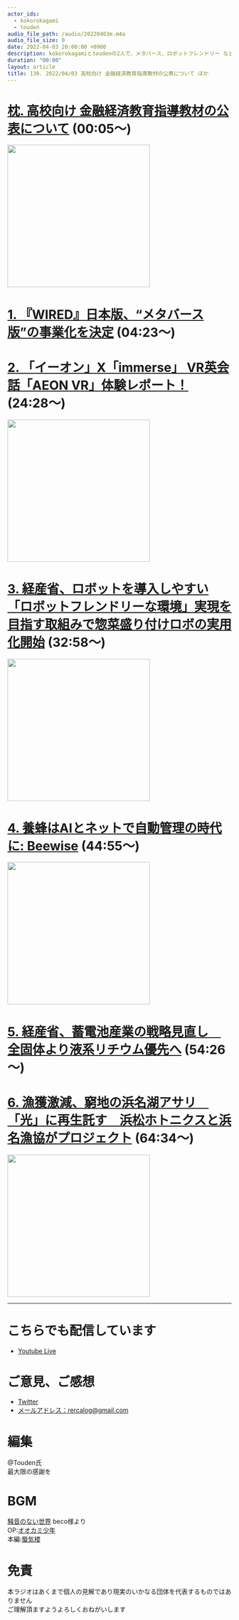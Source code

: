 ```yaml
---
actor_ids:
  - kokorokagami
  - touden
audio_file_path: /audio/20220403m.m4a
audio_file_size: 0
date: 2022-04-03 20:00:00 +0900
description: kokorokagamiとtoudenの2人で、メタバース、ロボットフレンドリー などについて話しました。
duration: "00:00"
layout: article
title: 130. 2022/04/03 高校向け 金融経済教育指導教材の公表について ほか
---
```


# [枕.  高校向け 金融経済教育指導教材の公表について](https://www.fsa.go.jp/news/r3/sonota/20220317/20220317.html) (00:05～)

[<img src="https://money-bu-jpx.com/wp/wp-content/uploads/2022/05/02.png" width="320dp">](https://www.fsa.go.jp/news/r3/sonota/20220317/20220317.html) 

# [1. 『WIRED』日本版、“メタバース版”の事業化を決定](https://wired.jp/article/aprilfool-2022/) (04:23～)

# [2.  「イーオン」X「immerse」 VR英会話「AEON VR」体験レポート！](https://englishhub.jp/school/aeon-vr-trial-lesson-report.html) (24:28～)

[<img src="https://englishhub.jp/wp-content/uploads/2300/12/shutterstock_428819485.jpg" width="320dp">](https://englishhub.jp/school/aeon-vr-trial-lesson-report.html)  

# [3. 経産省、ロボットを導入しやすい「ロボットフレンドリーな環境」実現を目指す取組みで惣菜盛り付けロボの実用化開始](https://news.minory.org/390740.html) (32:58～)

[<img src="https://asset.watch.impress.co.jp/img/wf/docs/1396/447/image1_l.png" width="320dp">](https://news.minory.org/390740.html)  

# [4. 養蜂はAIとネットで自動管理の時代に: Beewise](https://smartagri.jp/p/84/) (44:55～)

[<img src="https://smartagri.jp/wp-content/uploads/2020/08/image-14.png" width="320dp">](https://smartagri.jp/p/84/)  

# [5. 経産省、蓄電池産業の戦略見直し　全固体より液系リチウム優先へ](https://jp.reuters.com/article/japan-energy-meti-idJPKCN2LP13S) (54:26～)

# [6. 漁獲激減、窮地の浜名湖アサリ　「光」に再生託す　浜松ホトニクスと浜名漁協がプロジェクト](https://www.at-s.com/news/article/shizuoka/1048465.html) (64:34～)

[<img src="https://www.at-s.com/news/images/n105/1048465/IP220331TAN000086000_O.jpg" width="320dp">](https://www.at-s.com/news/article/shizuoka/1048465.html)  


___

# こちらでも配信しています
- [Youtube Live](https://www.youtube.com/channel/UCD1zo-WnyFdE5w0pqvKblkA)

# ご意見、ご感想
- [Twitter](https://twitter.com/recalog1)
- [メールアドレス：rercalog@gmail.com](rercalog@gmail.com)

# 編集

@Touden氏  
最大限の感謝を  

# BGM

[騒音のない世界](http://noiselessworld.net/) beco様より  
OP:[オオカミ少年](https://soundcloud.com/baron1_3/wolfboy)  
本編:[蜃気楼](https://soundcloud.com/baron1_3/shinkirou)  

# 免責

本ラジオはあくまで個人の見解であり現実のいかなる団体を代表するものではありません  
ご理解頂ますようよろしくおねがいします  